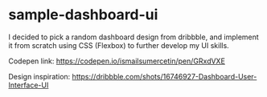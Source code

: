 # sample-dashboard-ui
I decided to pick a random dashboard design from dribbble, and implement it from scratch using CSS (Flexbox) to further develop my UI skills.

Codepen link: https://codepen.io/ismailsumercetin/pen/GRxdVXE

Design inspiration: https://dribbble.com/shots/16746927-Dashboard-User-Interface-UI
